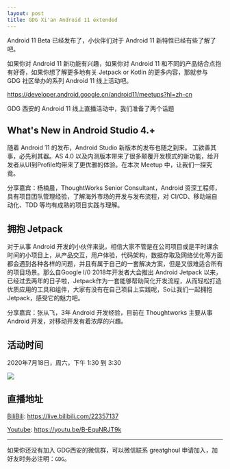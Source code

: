 ```yaml
---
layout: post
title: GDG Xi'an Android 11 extended
---
```

Android 11 Beta 已经发布了，小伙伴们对于 Android 11 新特性已经有些了解了吧。

如果你对 Android 11 新功能有兴趣，如果你对 Android 11 和不同的产品结合点抱有好奇，如果你想了解更多地有关 Jetpack or Kotlin 的更多内容，那就参与 GDG 社区举办的系列 Android 11 线上活动吧。

https://developer.android.google.cn/android11/meetups?hl=zh-cn

GDG 西安的 Android 11 线上直播活动中，我们准备了两个话题

## What's New in Android Studio 4.+

随着 Android 11 的发布，Android Studio 新版本的发布也随之到来。
工欲善其事，必先利其器。AS 4.0 以及内测版本带来了很多颠覆开发模式的新功能，给开发者从UI到Profile均带来了更优雅的体验。在本次 Meetup 中，让我们一探究竟。

分享嘉宾：杨楠晨，ThoughtWorks Senior Consultant，Android 资深工程师，具有项目团队管理经验，了解海外市场的开发与发布流程，对 CI/CD、移动端自动化、TDD 等均有成熟的项目实践与理解。

## 拥抱 Jetpack

对于从事 Android 开发的小伙伴来说，相信大家不管是在公司项目或是平时课余时间的小项目上，从产品交互，用户体验，代码架构，数据存取及网络优化等方面都会遇到各种各样的问题，并且有属于自己的一套解决方案，但是又很难适合所有的项目场景。那么自Google I/0 2018年开发者大会推出 Android Jetpack 以来，已经过去两年的日子啦，Jetpack作为一套能够帮助简化开发流程，从而轻松打造优质应用的工具和组件，大家有没有在自己项目上实践呢，So让我们一起拥抱Jetpack，感受它的魅力吧。

分享嘉宾：张从飞，3年 Android 开发经验，目前在 Thoughtworks 主要从事 Android 开发，对移动开发有着浓厚的兴趣。

## 活动时间

2020年7月18日，周六，下午 1:30 到 3:30 <br>

<a target="_blank" href="https://calendar.google.com/event?action=TEMPLATE&amp;tmeid=NzR2NzM0aTk0MHZxbmppNTE0NWQ4NjNjdm0gdjh0b2Q5ZTF1OTI2ZTd0dGU3cDJpbDUwZGdAZw&amp;tmsrc=v8tod9e1u926e7tte7p2il50dg%40group.calendar.google.com"><img border="0" src="https://i.loli.net/2020/04/15/DI38fW1N4nwrcYa.png"></a>


## 直播地址

[BiliBili](https://live.bilibili.com/22357137): https://live.bilibili.com/22357137

[Youtube](https://youtu.be/B-EquNRJT9k
): https://youtu.be/B-EquNRJT9k

-----

如果你还没有加入 GDG西安的微信群，可以微信联系 greatghoul 申请加入，加好友时务必注明：`GDG`。
